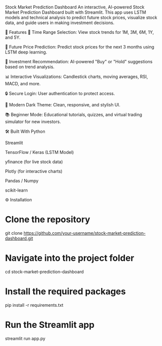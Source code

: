 Stock Market Prediction Dashboard
An interactive, AI-powered Stock Market Prediction Dashboard built with Streamlit.
This app uses LSTM models and technical analysis to predict future stock prices, visualize stock data, and guide users in making investment decisions.

🚀 Features
📅 Time Range Selection: View stock trends for 1M, 3M, 6M, 1Y, and 5Y.

🧠 Future Price Prediction: Predict stock prices for the next 3 months using LSTM deep learning.

🛒 Investment Recommendation: AI-powered "Buy" or "Hold" suggestions based on trend analysis.

📊 Interactive Visualizations: Candlestick charts, moving averages, RSI, MACD, and more.

🔒 Secure Login: User authentication to protect access.

🌙 Modern Dark Theme: Clean, responsive, and stylish UI.

📚 Beginner Mode: Educational tutorials, quizzes, and virtual trading simulator for new investors.

🛠️ Built With
Python

Streamlit

TensorFlow / Keras (LSTM Model)

yfinance (for live stock data)

Plotly (for interactive charts)

Pandas / Numpy

scikit-learn

⚙️ Installation

# Clone the repository
git clone https://github.com/your-username/stock-market-prediction-dashboard.git

# Navigate into the project folder
cd stock-market-prediction-dashboard

# Install the required packages
pip install -r requirements.txt

# Run the Streamlit app
streamlit run app.py
